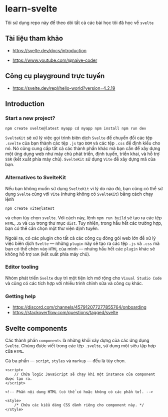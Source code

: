 # learn-svelte

Tôi sử dụng repo này để theo dõi tất cả các bài học tôi đã học về `svelte`

## Tài liệu tham khảo

- https://svelte.dev/docs/introduction

- https://www.youtube.com/@naive-coder

## Công cụ playground trực tuyến

- https://svelte.dev/repl/hello-world?version=4.2.19

## Introduction

### Start a new project?

```svelte
npm create svelte@latest myapp cd myapp npm install npm run dev
```

`SvelteKit` sẽ xử lý việc gọi trình biên dịch `Svelte` để chuyển đổi các tệp `.svelte` của bạn thành các tệp `.js` tạo `DOM` và các tệp `.css` để định kiểu cho nó. Nó cũng cung cấp tất cả các thành phần khác mà bạn cần để xây dựng một ứng dụng web như máy chủ phát triển, định tuyến, triển khai, và hỗ trợ `SSR` (kết xuất phía máy chủ). `SvelteKit` sử dụng `Vite` để xây dựng mã của bạn.

### Alternatives to SvelteKit

Nếu bạn không muốn sử dụng `SvelteKit` vì lý do nào đó, bạn cũng có thể sử dụng `Svelte` cùng với `Vite` (nhưng không có `SvelteKit`) bằng cách chạy lệnh

```svelte
npm create vite@latest
```

và chọn tùy chọn `svelte`. Với cách này, lệnh `npm run build` sẽ tạo ra các tệp `HTML`, `JS` và `CSS` trong thư mục `dist`. Tuy nhiên, trong hầu hết các trường hợp, bạn có thể cần chọn một thư viện định tuyến.

Ngoài ra, có các plugin cho tất cả các công cụ đóng gói web lớn để xử lý việc biên dịch `Svelte` — những `plugin` này sẽ tạo ra các tệp `.js` và `.css` mà bạn có thể chèn vào `HTML` của mình — nhưng hầu hết các `plugin` khác sẽ không hỗ trợ `SSR` (kết xuất phía máy chủ).

### Editor tooling

Nhóm phát triển `Svelte` duy trì một tiện ích mở rộng cho `Visual Studio Code` và cũng có các tích hợp với nhiều trình chỉnh sửa và công cụ khác.

### Getting help

- https://discord.com/channels/457912077277855764/onboarding
- https://stackoverflow.com/questions/tagged/svelte

## Svelte components

Các thành phần `components` là những khối xây dựng của các ứng dụng `Svelte`. Chúng được viết trong các tệp `.svelte`, sử dụng một siêu tập hợp của `HTML`.

Cả ba phần — `script`, `styles` và `markup` — đều là tùy chọn.

```svelte
<script>
	// Chứa logic JavaScript sẽ chạy khi một instance của component được tạo ra.
</script>

<!-- Phần nội dung HTML (có thể có hoặc không có các phần tử). -->

<style>
	/* Chứa các kiểu dáng CSS dành riêng cho component này. */
</style>
```

### <script>

Khối `<script>` chứa `JavaScript` sẽ chạy khi một `instance` của `component` được tạo ra. Các biến được khai báo (hoặc nhập khẩu) ở cấp cao nhất có thể được 'nhìn thấy' từ phần `markup` của `component`. Có bốn quy tắc bổ sung:

### export tạo ra một prop của component.

`Svelte` sử dụng từ khóa `export` để đánh dấu khai báo biến như là một thuộc tính `property` hoặc `prop`, điều này có nghĩa là nó trở nên có thể truy cập được cho những người sử dụng `component` đó (xem phần về `property` và `props` để biết thêm thông tin).

```svelte
<script>
	export let foo;

	// Các giá trị được truyền vào dưới dạng props
	// sẽ ngay lập tức có sẵn
	console.log({ foo });
</script>
```

Bạn có thể chỉ định một giá trị mặc định ban đầu cho một `prop`. Giá trị này sẽ được sử dụng nếu người dùng `component` không chỉ định `prop` đó (hoặc nếu giá trị ban đầu của nó là `undefined`) khi khởi tạo `component`. Lưu ý rằng nếu giá trị của `props` sau đó được cập nhật, bất kỳ `prop` nào không có giá trị được chỉ định sẽ được đặt thành `undefined` (thay vì giá trị ban đầu của nó).

Trong chế độ phát triển (xem các tùy chọn biên dịch), một cảnh báo sẽ được in ra nếu không cung cấp giá trị mặc định ban đầu và người dùng không chỉ định giá trị. Để tắt cảnh báo này, hãy đảm bảo rằng một giá trị mặc định ban đầu được chỉ định, ngay cả khi nó là `undefined`.

```svelte
<script>
	export let bar = 'optional default initial value';
	export let baz = undefined;
</script>
```

Nếu bạn xuất một `const`, `class` , hoặc `function`, chúng sẽ là chỉ đọc (readonly) từ bên ngoài component. Tuy nhiên, các hàm vẫn có thể là giá trị của `prop`, như trong ví dụ dưới đây:

```svelte
<script>
	// đây là chỉ đọc (readonly)
	export const thisIs = 'readonly';

	/** @param {string} name */
	export function greet(name) {
		alert(`hello ${name}!`);
	}

	// đây là một prop
	export let format = (n) => n.toFixed(2);
</script>
```

Các `props` chỉ đọc (readonly) có thể được truy cập như các thuộc tính của phần tử, liên kết với `component` bằng cú pháp `bind:this syntax` (xem thêm phần https://svelte.dev/docs/component-directives#bind-this).

Bạn có thể sử dụng các từ khóa đã được đặt trước (reserved words) làm tên `props`.

```svelte
<script>
	/** @type {string} */
	let className;

	// tạo một thuộc tính `class`, mặc dù
	// nó là một từ khóa đã được đặt trước
	export { className as class };
</script>
```

### Khái niệm reactive

Trong Svelte, "reactive" (hoặc "reactivity") đề cập đến khả năng của hệ thống để tự động theo dõi và cập nhật giao diện người dùng (UI) khi trạng thái của `component` thay đổi. Điều này giúp bạn tránh phải cập nhật `UI` một cách thủ công, vì `Svelte` xử lý điều đó cho bạn.

### Assignments are 'reactive'

Để thay đổi trạng thái của `component` và kích hoạt việc tái kết xuất (re-render), bạn chỉ cần gán giá trị cho một biến được khai báo cục bộ.

Trong ví dụ dưới đây, khi bạn gọi hàm `handleClick`, giá trị của biến `count` sẽ được tăng lên 1. `Svelte` sẽ tự động nhận diện sự thay đổi và cập nhật giao diện người dùng (UI) nếu phần `markup` của `component` có tham chiếu đến `count`. Việc sử dụng biểu thức cập nhật (count += 1) hoặc phép gán giá trị (count = count + 1) đều có cùng hiệu ứng trong việc kích hoạt cập nhật `UI`.

```svelte
<script>
	let count = 0;

	function handleClick() {
		// gọi hàm này sẽ kích hoạt việc cập nhật
		// nếu phần markup tham chiếu đến `count`
		count = count + 1;
	}
</script>
```

Trong `Svelte`, vì cơ chế `reactivity` dựa trên các phép gán giá trị, các phương thức của mảng như `.push()` và `.splice()` sẽ không tự động kích hoạt việc cập nhật giao diện người dùng (UI). Để kích hoạt cập nhật, bạn cần thực hiện một phép gán bổ sung như arr = arr. Phép gán này báo cho `Svelte` rằng giá trị của `arr` đã thay đổi, và do đó `Svelte` sẽ cập nhật `UI` nếu `arr` được tham chiếu trong phần `markup`.

```svelte
<script>
	let arr = [0, 1];

	function handleClick() {
		// gọi phương thức này không kích hoạt cập nhật
		arr.push(2);
		// phép gán này sẽ kích hoạt cập nhật
		// nếu phần markup tham chiếu đến `arr`
		arr = arr;
	}
</script>
```

Trong `Svelte`, các khối <script> chỉ được thực thi khi `component` được tạo ra, vì vậy các phép gán trong khối `<script>` sẽ không tự động được thực hiện lại khi một prop được cập nhật. Trong ví dụ trên, biến name chỉ được thiết lập khi `component` được tạo ra, và nó sẽ không tự động cập nhật khi giá trị của `person` thay đổi.

Để theo dõi các thay đổi của một `prop`, bạn sẽ cần sử dụng một phương pháp khác, chẳng hạn như phản ứng với sự thay đổi của `prop` trong một khối `<script>`, như được minh họa trong phần ví dụ sau.

```svelte
<script>
	export let person;
	// điều này chỉ thiết lập `name` khi component được tạo ra
	// nó sẽ không cập nhật khi `person` thay đổi
	let { name } = person;
</script>
```

### $: marks a statement as reactive

- Câu lệnh `top-level`: Bất kỳ câu lệnh nào ở cấp cao nhất (không nằm trong một khối hoặc hàm) đều có thể được đánh dấu là `reactive` bằng cách thêm tiền tố `$:`.

- Thực thi câu lệnh `reactive`: Các câu lệnh `reactive` chạy sau khi các mã `script` khác được thực thi và trước khi giao diện `component` được `render`, bất cứ khi nào các giá trị mà chúng phụ thuộc thay đổi.

```svelte
<script>
	export let title;
	export let person;

	// điều này sẽ cập nhật document.title mỗi khi
	// prop title thay đổi
	$: document.title = title;

	$: {
		console.log(`nhiều câu lệnh có thể được kết hợp`);
		console.log(`tiêu đề hiện tại là ${title}`);
	}

	// điều này sẽ cập nhật name khi `person` thay đổi
	$: ({ name } = person);

	// không nên làm điều này. nó sẽ chạy trước dòng trên
	let name2 = name;
</script>
```

- Chỉ những giá trị trực tiếp xuất hiện trong khối `$:` mới trở thành các phụ thuộc của câu lệnh `reactive`.

```svelte
<script>
	let x = 0;
	let y = 0;

	/** @param {number} value */
	function yPlusAValue(value) {
		return value + y;
	}

	$: total = yPlusAValue(x);
</script>

Total: {total}
<button on:click={() => x++}> Increment X </button>

<button on:click={() => y++}> Increment Y </button>
```

Trong ví dụ trên, `total` chỉ được cập nhật khi giá trị của `x` thay đổi, vì `x` là giá trị trực tiếp trong biểu thức `yPlusAValue(x)`.
`y` không ảnh hưởng đến việc cập nhật `total` vì `y` không phải là một phần của khối `$:`.
Khi bạn nhấn nút để tăng giá trị của `x`, `total` sẽ được cập nhật vì `x` là một phần của biểu thức trong khối `$:`.

Khi bạn nhấn nút để tăng giá trị của `y`, `total` sẽ không được cập nhật ngay lập tức, vì `y` không phải là một phần của khối `$:` mà chỉ là một phần của hàm `yPlusAValue(x)` được gọi trong khối `$:`.

- Các khối reactive `$:` được sắp xếp và phân tích tĩnh tại thời điểm biên dịch. `Svelte` chỉ xem xét các biến được gán và sử dụng trực tiếp trong khối `$:` đó, không phải các biến trong các hàm được gọi từ khối đó.

```svelte
<script>
	let x = 0;
	let y = 0;

	/** @param {number} value */
	function setY(value) {
		y = value;
	}

	$: yDependent = y;
	$: setY(x);
</script>
```

Trong ví dụ này:

`yDependent = y;` là một khối `reactive` sẽ cập nhật giá trị của `yDependent` khi `y` thay đổi.

`setY(x);` là một khối `reactive` sẽ gọi hàm `setY` với giá trị của `x` và cập nhật `y` mỗi khi `x` thay đổi.

Do các khối `reactive` được phân tích tĩnh và sắp xếp theo thứ tự chúng xuất hiện trong mã nguồn, `setY(x);` sẽ được thực thi trước khi `yDependent = y;` được cập nhật.

Điều này có nghĩa là khi `x` thay đổi, `setY(x)` sẽ cập nhật `y`, nhưng `yDependent` sẽ không ngay lập tức phản ánh giá trị mới của `y` trong lần cập nhật kế tiếp.

`yDependent` sẽ chỉ cập nhật khi `y` thay đổi trực tiếp. Việc thay đổi `x` sẽ không trực tiếp làm `yDependent` cập nhật ngay lập tức vì sự cập nhật của `y` thông qua `setY(x)` sẽ không làm `yDependent` được cập nhật lại.

- Sắp xếp Các Khối `Reactive`:

Di chuyển câu lệnh `$: yDependent = y;` xuống dưới `$: setY(x);` sẽ làm cho `yDependent` được cập nhật khi `x` thay đổi, vì các khối `reactive` sẽ được thực thi theo thứ tự chúng xuất hiện. Khi `x` thay đổi, `setY(x)` sẽ cập nhật `y`, và sau đó `yDependent` sẽ được cập nhật dựa trên giá trị mới của `y`.
Khai Báo Biến Tự Động:

Nếu một câu lệnh chỉ bao gồm việc gán giá trị cho một biến chưa được khai báo, `Svelte` sẽ tự động chèn một câu lệnh khai báo `let` cho biến đó.
Trong ví dụ trên, biến `squared` và `cubed` không cần được khai báo trước vì `Svelte` tự động khai báo chúng.
Câu lệnh `$: squared = num _ num;` và `$: cubed = squared _ num;` sẽ tự động tạo ra các biến `squared` và `cubed` và theo dõi sự thay đổi của chúng, cập nhật giá trị khi `num` thay đổi.

```svelte
<script>
	/** @type {number} */
	export let num;

	// Chúng ta không cần khai báo `squared` và `cubed`
	// — Svelte sẽ tự động làm điều đó cho chúng ta
	$: squared = num * num;
	$: cubed = squared * num;
</script>
```

### Prefix stores with $ to access their values

- `Store` là một đối tượng cho phép truy cập giá trị một cách `reactive` qua một hợp đồng `store` đơn giản. Mô-đun `svelte/store` cung cấp các triển khai `store` cơ bản để thực hiện hợp đồng này.

- Truy Cập Giá Trị `Store`:

Bất kỳ khi nào bạn có một tham chiếu đến `store`, bạn có thể truy cập giá trị của nó trong `component` bằng cách thêm ký hiệu `$` trước tên `store`. Điều này khiến `Svelte` khai báo biến với tiền tố `$`, đăng ký vào `store` khi `component` được khởi tạo và hủy đăng ký khi cần thiết.

- Gán Giá Trị:

Việc gán giá trị cho các biến có tiền tố $ yêu cầu biến đó phải là một `writable store` và sẽ dẫn đến việc gọi phương thức `.set` của `store`.
Địa Điểm Khai Báo `Store`:

- `Store` phải được khai báo ở cấp cao nhất của `component` — không nằm trong một khối `if` hay `hàm`, chẳng hạn.
- Biến Cục Bộ:

Các biến cục bộ (không phải giá trị store) không nên có tiền tố `$`.

```svelte
<script>
	import { writable } from 'svelte/store';

	const count = writable(0);
	console.log($count); // in ra 0

	count.set(1);
	console.log($count); // in ra 1

	$count = 2;
	console.log($count); // in ra 2
</script>
```

### Tạo Stores Tùy Chỉnh Trong Svelte

- Bạn có thể tạo các store của riêng mình mà không cần dựa vào `svelte/store`, bằng cách triển khai hợp đồng `store`:

- `.subscribe Method:`

Một `store` phải chứa phương thức `.subscribe`, phương thức này phải chấp nhận một hàm đăng ký (subscription function) như đối số.
Hàm đăng ký này phải được gọi ngay lập tức và đồng bộ với giá trị hiện tại của store khi gọi `.subscribe`.
Tất cả các hàm đăng ký hiện tại của `store` phải được gọi đồng bộ mỗi khi giá trị của `store` thay đổi.

`Unsubscribe Function:`

Phương thức `.subscribe` phải trả về một hàm hủy đăng ký (unsubscribe function).
Việc gọi hàm hủy đăng ký phải dừng việc đăng ký, và hàm đăng ký tương ứng không được gọi lại bởi `store`.

- `.set Method (Tùy Chọn):`

Một `store` có thể tùy chọn chứa phương thức `.set`, phương thức này phải chấp nhận một giá trị mới cho `store` và gọi tất cả các hàm đăng ký hiện tại đồng bộ.
`Store` như vậy được gọi là `writable store`.

- Tương Thích Với `RxJS Observables:`

Phương thức `.subscribe` cũng có thể trả về một đối tượng với phương thức `.unsubscribe`, thay vì trả về hàm hủy đăng ký trực tiếp.
Tuy nhiên, trừ khi `.subscribe` gọi hàm đăng ký đồng bộ (mà không được yêu cầu bởi Observable spec), `Svelte` sẽ coi giá trị của `store` là `undefined` cho đến khi nó làm vậy.

```svelte
function createCustomStore(initialValue) {
	let value = initialValue;
	const subscribers = new Set();

	return {
		subscribe(subscriber) {
			subscribers.add(subscriber);
			subscriber(value); // Call the subscriber immediately with the current value

			return () => {
				subscribers.delete(subscriber); // Return an unsubscribe function
			};
		},
		set(newValue) {
			value = newValue;
			subscribers.forEach(subscriber => subscriber(value)); // Notify all subscribers
		}
	};
}

// Usage
const count = createCustomStore(0);

count.subscribe(value => {
	console.log(`Current value: ${value}`);
});

count.set(1); // Logs: Current value: 1
```

### <script context="module"> trong Svelte

- Trong `Svelte`, `<script>` với thuộc tính `context="module"` chạy một lần khi `module` lần đầu được đánh giá, thay vì chạy cho mỗi `instance` của `component`. Các giá trị khai báo trong khối này có thể được truy cập từ `<script>` thông thường (và từ phần `markup` của `component`), nhưng không ngược lại.

- Bạn có thể `export` các biến và hàm từ khối này, và chúng sẽ trở thành các `exports` của `module` đã biên dịch.

- Ví dụ: Hàm `alertTotal` có thể được nhập vào từ `module Svelte`.

- Bạn không thể `export  default` từ khối `module`, vì `export` mặc định của `module` là chính `component`.

- Các biến khai báo trong khối `module` không `reactive`. Việc gán lại giá trị cho chúng sẽ không kích hoạt việc `render` lại mặc dù biến đó có thể được cập nhật. Đối với các giá trị được chia sẻ giữa nhiều `component`, bạn nên sử dụng `store`.

```svelte
<script context="module">
	let totalComponents = 0;

	// Hàm này có thể được export như sau:
	// `import Example, { alertTotal } from './Example.svelte'`
	export function alertTotal() {
		alert(totalComponents);
	}
</script>

<script>
	totalComponents += 1;
	console.log(`total number of times this component has been created: ${totalComponents}`);
</script>
```

### <style>

#### CSS Scoped và Toàn Cục Trong Svelte

Trong `Svelte`, `CSS` bên trong khối <style> sẽ được giới hạn cho `component` đó. Điều này được thực hiện bằng cách thêm một lớp vào các phần tử bị ảnh hưởng, lớp này dựa trên một `hash` của các kiểu của `component` (ví dụ: svelte-123xyz).

#### CSS Scoped

`CSS` bên trong <style> block sẽ chỉ ảnh hưởng đến các phần tử trong `component` đó:

```svelte
<style>
	p {
		/* Điều này chỉ ảnh hưởng đến các <p> trong component này */
		color: burlywood;
	}
</style>
<style>
	:global(body) {
		/* Điều này sẽ áp dụng cho <body> */
		margin: 0;
	}

	div :global(strong) {
		/* Điều này sẽ áp dụng cho tất cả các <strong> trong bất kỳ component nào,
		   nếu chúng nằm trong các phần tử <div> thuộc về component này */
		color: goldenrod;
	}

	p:global(.red) {
		/* Điều này sẽ áp dụng cho tất cả các <p> thuộc về component này với lớp red,
		   ngay cả khi class="red" không xuất hiện trong markup ban đầu, và được thêm vào
		   tại runtime. Điều này hữu ích khi lớp của phần tử được áp dụng động, chẳng hạn như
		   khi cập nhật thuộc tính classList của phần tử trực tiếp. */
	}
</style>
```

#### Keyframes Toàn Cục và <style> Tag Trong Svelte

- `Keyframes` Toàn Cục
  Nếu bạn muốn tạo các `keyframes` mà có thể truy cập toàn cục, bạn cần thêm tiền tố `-global-` vào tên `keyframe` của bạn. Phần `-global-` sẽ bị loại bỏ khi biên dịch, và `keyframe` sẽ được tham chiếu chỉ bằng tên `my-animation-name` ở nơi khác trong mã của bạn.

```svelte
<style>
	@keyframes -global-my-animation-name {
		/* mã keyframe ở đây */
	}
</style>
```

Tên `keyframe` với `-global-` sẽ được biên dịch thành `my-animation-name` và có thể được sử dụng toàn cục trong mã `CSS` của bạn.

`<style> Tag` Trong `Component`
Mỗi `component` nên chỉ có một `<style> tag` cấp cao nhất. Tuy nhiên, bạn có thể có `<style> tag` lồng ghép bên trong các phần tử khác hoặc các khối `logic`.

Thí Dụ:

```svelte
<div>
	<style>
		/* tag <style> này sẽ được chèn vào DOM như vậy */
		div {
			/* Điều này sẽ áp dụng cho tất cả các phần tử `<div>` trong DOM */
			color: red;
		}
	</style>
</div>
```

`<style> tag` lồng ghép sẽ được chèn vào `DOM` mà không có xử lý hay giới hạn phạm vi nào, nghĩa là `CSS` bên trong nó sẽ áp dụng cho toàn bộ `DOM`, không bị giới hạn bởi `scoping` của `component`.

- `Keyframes` Toàn Cục: Sử dụng tiền tố `-global-` để đảm bảo `keyframes` có thể được truy cập toàn cục sau khi biên dịch.
  Một `<style> Tag`: Nên có một `<style> tag` cấp cao nhất trong mỗi `component`. `<style> tag` lồng ghép sẽ không được xử lý và áp dụng toàn cục trong `DOM`.

## Basic markup

### Tags

- Thẻ Viết Thường: Như `<div>`, đại diện cho các phần tử `HTML` thông thường.

- Thẻ Viết Hoa: Như `<Widget>` hoặc `<Namespace.Widget>`, chỉ định một `component`.

* HTML Element:

  ```svelte
  <div>
  	<!-- Đây là một phần tử HTML -->
  </div>
  ```

* Component:

  ```svelte
  <Widget>
  	<!-- Đây là một component -->
  </Widget>
  ```

* Component Với Namespace:

  ```svelte
  <Namespace.Widget>
  	<!-- Đây là một component trong namespace -->
  </Namespace.Widget>
  ```

### Attributes and props

#### Thuộc Tính Mặc Định

- Hoạt Động Giống `HTML`: Các thuộc tính hoạt động giống như các thuộc tính `HTML`.

```svelte
<div class="foo">
	<button disabled>can't touch this</button>
</div>
```

- Giá Trị Có Thể Không Có Dấu Nháy: Giá trị có thể không có dấu nháy.

```svelte
<!-- Không có dâú nháy -->
<input type="checkbox" />
```

- Biểu Thức `JavaScript`: Giá trị thuộc tính có thể chứa các biểu thức `JavaScript`.

```svelte
<a href="page/{p}">page {p}</a>
<button disabled={!clickable}>...</button>
```

- Thuộc Tính `Boolean`: Thuộc tính `boolean` được bao gồm nếu giá trị của nó là `truthy` và bị loại trừ nếu giá trị là `falsy`.

```svelte
<input required={false} placeholder="This input field is not required" />
<div title={null}>This div has no title attribute</div>
```

- Có Thể Được Đặt Trong Dấu Nháy: Nếu biểu thức có các ký tự gây lỗi cú pháp trong HTML thông thường, có thể sử dụng dấu nháy để bao quanh giá trị.

```svelte
<button disabled={number !== 42}>...</button>
```

- Rút Gọn Tên Thuộc Tính: Khi tên thuộc tính và giá trị khớp nhau `(name={name})`, có thể sử dụng cú pháp rút gọn.

```svelte
<button {disabled}>...</button>
<!-- Tương đương với <button disabled={disabled}>...</button> -->
```

#### Thuộc Tính Component

- `Thuộc Tính/Props` Trong `Component`: Các giá trị truyền vào `component` được gọi là `properties` hoặc `props`, không phải là thuộc tính `DOM`.

```svelte
<Widget foo={bar} answer={42} text="hello" />
```

- `Spread Attributes`: Cho phép truyền nhiều thuộc tính hoặc `properties` đến một phần tử hoặc `component` cùng một lúc. Một phần tử hoặc `component` có thể có nhiều `spread attributes`, xen kẽ với các thuộc tính thông thường.

```svelte
<Widget {...things} />
```

- `$$props`: Đại diện cho tất cả các `props` được truyền vào một `component`, bao gồm cả những `props` không được khai báo với `export`. `$$props` có thể không hiệu quả như việc tham chiếu một `prop` cụ thể vì mọi thay đổi ở bất kỳ `prop` nào đều gây ra việc `Svelte` phải kiểm tra lại tất cả các sử dụng của `$$props`.

```svelte
<Widget {...$$props} />
```

- `$$restProps`: Chứa các `props` không được khai báo với `export`. Có thể dùng để truyền các thuộc tính không xác định khác đến một phần tử trong một `component`. Hiệu suất tương đương như việc truy cập thuộc tính cụ thể.

```svelte
<input {...$$restProps} />
```

#### Thứ Tự Thuộc Tính

- Thứ Tự Quan Trọng: Đôi khi thứ tự thuộc tính quan trọng vì `Svelte` thiết lập thuộc tính tuần tự trong `JavaScript`. Ví dụ:

```svelte
<input type="range" min="0" max="1" value={0.5} step="0.1" />
<!-- Nên đổi thành <input type="range" min="0" max="1" step="0.1" value={0.5}/> -->
<img src="..." loading="lazy" />
<!-- Nên đổi thành <img loading="lazy" src="..."> -->
```

Giải Thích: `Svelte` có thể thiết lập thuộc tính theo thứ tự không mong muốn nếu bạn không chú ý đến thứ tự. Điều chỉnh thứ tự thuộc tính giúp đảm bảo rằng các thuộc tính được thiết lập đúng cách.

### Text expressions

- Trong `Svelte`, bạn có thể bao gồm các biểu thức `JavaScript` trong văn bản bằng cách đặt chúng trong dấu ngoặc nhọn.

- Biểu Thức JavaScript: Đặt biểu thức JavaScript vào dấu ngoặc nhọn để bao gồm nó trong template.

- Biểu Thức `RegExp`: Nếu bạn đang sử dụng cú pháp `literal` cho biểu thức chính quy `(RegExp)`, bạn cần bao nó trong dấu ngoặc đơn.

- Nếu bạn cần bao gồm dấu ngoặc nhọn { hoặc } trong `template` mà không phải là một biểu thức `JavaScript`, bạn có thể sử dụng các chuỗi thực thể `HTML`:

* Dấu ngoặc mở {:
  &lbrace;
  &lcub;
  &#123;
* Dấu ngoặc đóng }:
  &rbrace;
  &rcub;
  &#125;

```svelte
<h1>Hello {name}!</h1><p>{a} + {b} = {a + b}.</p>
<div>{/^[A-Za-z ]+$/.test(value) ? x : y}</div>
```

### Comments

Bạn có thể sử dụng các chú thích `HTML` bên trong các `component` của `Svelte` để thêm ghi chú hoặc tắt các cảnh báo.

- Chú Thích `HTML` Bình Thường:

```svelte
<!-- this is a comment! --><h1>Hello world</h1>
```

- Chú Thích `svelte-ignore`:

```svelte
<!-- svelte-ignore a11y-autofocus -->
<input bind:value={name} autofocus />
```

## Logic blocks

### {#if ...}

- Câu Lệnh `if` Đơn Giản: Bạn có thể dùng cú pháp `if` để chỉ hiển thị nội dung khi điều kiện là đúng.

```svelte
{#if expression}...{/if}
```

- Câu Lệnh `if` Với Điều Kiện Phụ: Bạn có thể thêm điều kiện phụ với `{:else if expression}`, và kết thúc bằng `{:else}` nếu cần.

```svelte
{#if expression}...{:else if expression}...{/if}
```

- Khối `if` Có Thể Bao Bọc Văn Bản: Các khối `if` không nhất thiết phải bao bọc các phần tử `HTML`. Chúng cũng có thể bao bọc văn bản trong các phần tử `HTML`.

```svelte
<p>
	{#if porridge.temperature > 100}
		Too hot!
	{:else if 80 > porridge.temperature}
		Too cold!
	{:else}
		Just right!
	{/if}
</p>
```

### {#each ...}

```svelte
{#each expression as name}...{/each}
```

```svelte
{#each expression as name, index}...{/each}
```

```svelte
{#each expression as name (key)}...{/each}
```

```svelte
{#each expression as name, index (key)}...{/each}
```

```svelte
{#each expression as name}...{:else}...{/each}
```

Ví dụ về việc lặp qua danh sách:

```svelte
<h1>Shopping list</h1>
<ul>
	{#each items as item}
		<li>{item.name} x {item.qty}</li>
	{/each}
</ul>
```

- Khối `each` có thể lặp qua bất kỳ mảng hoặc giá trị tương tự như mảng — đó là, bất kỳ đối tượng nào có thuộc tính `length`.

- Bạn có thể chỉ định chỉ số (tương đương với tham số thứ hai trong hàm `array.map(...)`):

```svelte
{#each items as item, i}
	<li>{i + 1}: {item.name} x {item.qty}</li>
{/each}
```

- Nếu cung cấp biểu thức `key` — mà phải xác định duy nhất mỗi mục trong danh sách — `Svelte` sẽ sử dụng nó để phân biệt danh sách khi dữ liệu thay đổi, thay vì thêm hoặc xóa các mục ở cuối. `key` có thể là bất kỳ đối tượng nào, nhưng chuỗi và số được khuyến nghị vì chúng cho phép danh tính vẫn còn khi các đối tượng thay đổi.

```svelte
{#each items as item (item.id)}
	<li>{item.name} x {item.qty}</li>
{/each}

<!-- hoặc với giá trị chỉ số bổ sung -->
{#each items as item, i (item.id)}
	<li>{i + 1}: {item.name} x {item.qty}</li>
{/each}
```

- Bạn có thể tự do sử dụng các mẫu phân tích cấu trúc `(destructuring)` và mẫu phần còn lại `(rest patterns)` trong các khối `each`.

```svelte
{#each items as { id, name, qty }, i (id)}
	<li>{i + 1}: {name} x {qty}</li>
{/each}

{#each objects as { id, ...rest }}
	<li><span>{id}</span><MyComponent {...rest} /></li>
{/each}

{#each items as [id, ...rest]}
	<li><span>{id}</span><MyComponent values={rest} /></li>
{/each}
```

- Khối `each` cũng có thể có một khối `{:else}`, được hiển thị nếu danh sách trống.

```svelte
{#each todos as todo}
	<p>{todo.text}</p>
{:else}
	<p>No tasks today!</p>
{/each}
```

- Từ `Svelte 4`, bạn có thể lặp qua các `iterable` như `Map` hoặc `Set`. Các `iterable` cần phải là hữu hạn và tĩnh (chúng không nên thay đổi trong khi đang lặp qua). Dưới đây, chúng sẽ được chuyển đổi thành mảng bằng `Array`.`from` trước khi được truyền cho quá trình `render`. Nếu bạn viết mã nhạy cảm với hiệu suất, hãy cố gắng tránh sử dụng `iterable` và sử dụng mảng thông thường vì chúng hiệu quả hơn.

### {#await ...}

```svelte
{#await expression}...{:then name}...{:catch name}...{/await}
```

```svelte
{#await expression}...{:then name}...{/await}
```

```svelte
{#await expression then name}...{/await}
```

```svelte
{#await expression catch name}...{/await}
```

Khối `await` trong `Svelte` cho phép bạn xử lý ba trạng thái khác nhau của một `Promise` — chờ `(pending)`, hoàn thành `(fulfilled)`, hoặc từ chối `(rejected)`. Trong chế độ `SSR (Server-Side Rendering)`, chỉ có nhánh chờ sẽ được `render` trên `server`. Nếu biểu thức được cung cấp không phải là một `Promise`, chỉ có nhánh hoàn thành sẽ được `render`, kể cả trong chế độ `SSR`.

- Cú pháp cơ bản:

```svelte
{#await expression}
	<!-- promise is pending -->
	<p>waiting for the promise to resolve...</p>
{:then name}
	<!-- promise was fulfilled or not a Promise -->
	<p>The value is {name}</p>
{:catch name}
	<!-- promise was rejected -->
	<p>Something went wrong: {name.message}</p>
{/await}
```

- Bỏ qua khối `catch` nếu không cần xử lý khi `promise` bị từ chối (hoặc không có lỗi):

```svelte
{#await promise}
	<!-- promise is pending -->
	<p>waiting for the promise to resolve...</p>
{:then value}
	<!-- promise was fulfilled -->
	<p>The value is {value}</p>
{/await}
```

- Nếu bạn không quan tâm đến trạng thái chờ, có thể bỏ qua khối này:

```svelte
{#await promise then value}
	<p>The value is {value}</p>
{/await}
```

- Tương tự, nếu bạn chỉ muốn hiển thị trạng thái lỗi, bạn có thể bỏ qua khối then:

```svelte
{#await promise catch error}
	<p>The error is {error}</p>
{/await}
```

### {#key ...}

```svelte
{#key expression}...{/key}
```

- Khối `key` trong `Svelte` giúp bạn kiểm soát việc hủy và tái tạo nội dung của một phần tử khi giá trị của biểu thức thay đổi. Điều này rất hữu ích khi bạn muốn phần tử hoặc `component` thực hiện một hiệu ứng chuyển tiếp `(transition)` mỗi khi giá trị thay đổi.

- Khi sử dụng với phần tử:

```svelte
{#key value}
	<div transition:fade>{value}</div>
{/key}
```

- Khi sử dụng với `component`:

```svelte
{#key value}
	<Component />
{/key}
```
